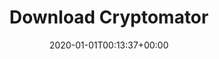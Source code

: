 ---
title: "Download Cryptomator"
date: 2020-01-01T00:13:37+00:00
draft: false
type: downloads
i18n:
    win:
        title: Cryptomator for Windows
    downloadBtn: Download
    versionStr: Version %s
    changelog: Changelog
    pgpSignature: PGP Signature
---